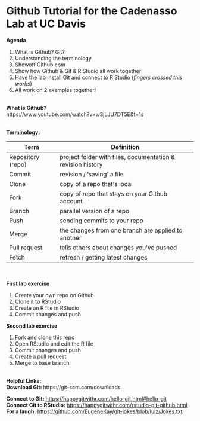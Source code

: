 # Github Tutorial for the Cadenasso Lab at UC Davis

<b>Agenda</b>

1. What is Github? Git?
2. Understanding the terminology
3. Showoff Github.com
4. Show how Github & Git & R Studio all work together
5. Have the lab install Git and connect to R Studio (*fingers crossed this works*)
6. All work on 2 examples together!

<br>
<b>What is Github?</b><br>
https://www.youtube.com/watch?v=w3jLJU7DT5E&t=1s
<br><br>

<b>Terminology:</b>

Term | Definition
------------ | -------------
Repository (repo) | project folder with files, documentation & revision history
Commit | revision / ‘saving’ a file
Clone | copy of a repo that's local
Fork | copy of repo that stays on your Github account
Branch | parallel version of a repo
Push | sending commits to your repo
Merge | the changes from one branch are applied to another
Pull request | tells others about changes you've pushed
Fetch | refresh / getting latest changes

<br>

<b>First lab exercise</b>
1. Create your own repo on Github
2. Clone it to RStudio
3. Create an R file in RStudio
4. Commit changes and push 


<b>Second lab exercise</b>
1. Fork and clone this repo
2. Open RStudio and edit the R file
3. Commit changes and push
4. Create a pull request
5. Merge to base branch 

<br>
<b>Helpful Links:</b>
<br>
<b>Download Git: </b> https://git-scm.com/downloads

<b>Connect to Git: </b>https://happygitwithr.com/hello-git.html#hello-git<br>
<b>Connect Git to RStudio: </b> https://happygitwithr.com/rstudio-git-github.html <br>
<b>For a laugh:</b> https://github.com/EugeneKay/git-jokes/blob/lulz/Jokes.txt


